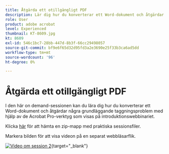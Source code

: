 ```yaml
---
title: Åtgärda ett otillgängligt PDF
description: Lär dig hur du konverterar ett Word-dokument och åtgärdar några grundläggande taggningsproblem med Acrobat Pro-verktygen i introduktionswebbinariet i den här on demand-sessionen
role: User
product: adobe acrobat
level: Experienced
thumbnail: KT-8609.jpg
kt: 8609
exl-id: 546c1bc7-28bb-447d-8b3f-66cc29498057
source-git-commit: bf9e6f65d32d95fd3a2e3690e25f33b3ca6ad5dd
workflow-type: tm+mt
source-wordcount: '96'
ht-degree: 0%

---
```


# Åtgärda ett otillgängligt PDF

I den här on demand-sessionen kan du lära dig hur du konverterar ett Word-dokument och åtgärdar några grundläggande taggningsproblem med hjälp av de Acrobat Pro-verktyg som visas på introduktionswebbinariet.

Klicka [här](../assets/accessibilitysession2.zip) för att hämta en zip-mapp med praktiska sessionsfiler.

Markera bilden för att visa videon på en separat webbläsarflik.

[![Video om session 2](../assets/Accessibilitysession2_YT.png)](https://youtu.be/eT2IFNszNuk){target=&quot;_blank&quot;}
